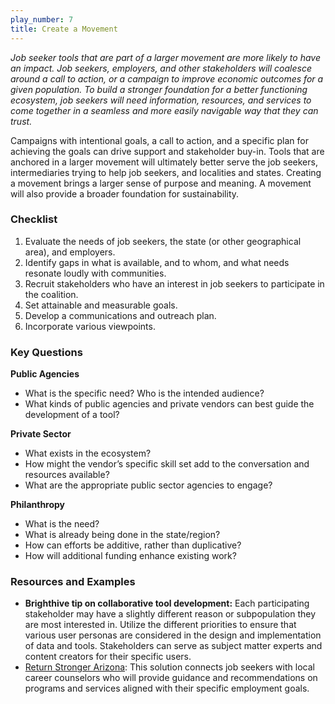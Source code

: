 ```yaml
---
play_number: 7
title: Create a Movement
---
```

*Job seeker tools that are part of a larger movement are more likely to have an impact. Job seekers, employers, and other stakeholders will coalesce around a call to action, or a campaign to improve economic outcomes for a given population. To build a stronger foundation for a better functioning ecosystem, job seekers will need information, resources, and services to come together in a seamless and more easily navigable way that they can trust.*

Campaigns with intentional goals, a call to action, and a specific plan for achieving the goals can drive support and stakeholder buy-in. Tools that are anchored in a larger movement will ultimately better serve the job seekers, intermediaries trying to help job seekers, and localities and states. Creating a movement brings a larger sense of purpose and meaning. A movement will also provide a broader foundation for sustainability.

### Checklist
1. Evaluate the needs of job seekers, the state (or other geographical area), and employers.
2. Identify gaps in what is available, and to whom, and what needs resonate loudly with communities.
3. Recruit stakeholders who have an interest in job seekers to participate in the coalition.
4. Set attainable and measurable goals.
5. Develop a communications and outreach plan.
6. Incorporate various viewpoints.

### Key Questions
**Public Agencies**
- What is the specific need? Who is the intended audience?
- What kinds of public agencies and private vendors can best guide the development of a tool? 

**Private Sector**
- What exists in the ecosystem?
- How might the vendor’s specific skill set add to the conversation and resources available?
- What are the appropriate public sector agencies to engage?

**Philanthropy**
- What is the need?
- What is already being done in the state/region?
- How can efforts be additive, rather than duplicative?
- How will additional funding enhance existing work?

### Resources and Examples
- **Brighthive tip on collaborative tool development:** Each participating stakeholder may have a slightly different reason or subpopulation they are most interested in. Utilize the different priorities to ensure that various user personas are considered in the design and implementation of data and tools. Stakeholders can serve as subject matter experts and content creators for their specific users. 
- [Return Stronger Arizona](https://www.azcommerce.com/returnstronger/): This solution connects job seekers with local career counselors who will provide guidance and recommendations on programs and services aligned with their specific employment goals.
